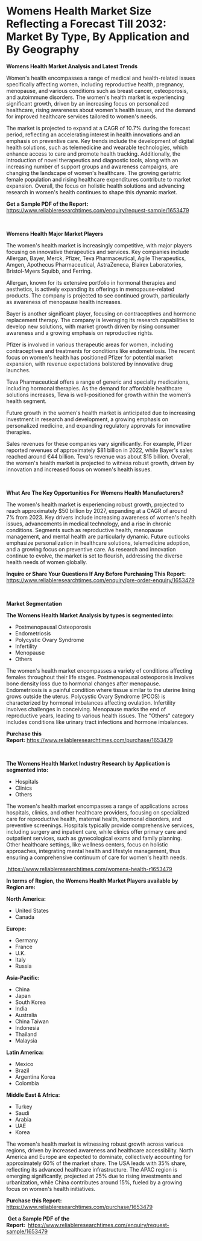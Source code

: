 <p><h1>Womens Health Market Size Reflecting a Forecast Till 2032: Market By Type, By Application and By Geography</h1></p><p><strong>Womens Health Market Analysis and Latest Trends</strong></p>
<p><p>Women's health encompasses a range of medical and health-related issues specifically affecting women, including reproductive health, pregnancy, menopause, and various conditions such as breast cancer, osteoporosis, and autoimmune disorders. The women's health market is experiencing significant growth, driven by an increasing focus on personalized healthcare, rising awareness about women's health issues, and the demand for improved healthcare services tailored to women's needs. </p><p>The market is projected to expand at a CAGR of 10.7% during the forecast period, reflecting an accelerating interest in health innovations and an emphasis on preventive care. Key trends include the development of digital health solutions, such as telemedicine and wearable technologies, which enhance access to care and promote health tracking. Additionally, the introduction of novel therapeutics and diagnostic tools, along with an increasing number of support groups and awareness campaigns, are changing the landscape of women's healthcare. The growing geriatric female population and rising healthcare expenditures contribute to market expansion. Overall, the focus on holistic health solutions and advancing research in women's health continues to shape this dynamic market.</p></p>
<p><strong>Get a Sample PDF of the Report:&nbsp;</strong> <a href="https://www.reliableresearchtimes.com/enquiry/request-sample/1653479?utm_campaign=2273&utm_medium=2&utm_source=Github&utm_content=ia&utm_term=16042025&utm_id=womens-health">https://www.reliableresearchtimes.com/enquiry/request-sample/1653479</a></p>
<p>&nbsp;</p>
<p><strong>Womens Health Major Market Players</strong></p>
<p><p>The women's health market is increasingly competitive, with major players focusing on innovative therapeutics and services. Key companies include Allergan, Bayer, Merck, Pfizer, Teva Pharmaceutical, Agile Therapeutics, Amgen, Apothecus Pharmaceutical, AstraZeneca, Blairex Laboratories, Bristol-Myers Squibb, and Ferring.</p><p>Allergan, known for its extensive portfolio in hormonal therapies and aesthetics, is actively expanding its offerings in menopause-related products. The company is projected to see continued growth, particularly as awareness of menopause health increases.</p><p>Bayer is another significant player, focusing on contraceptives and hormone replacement therapy. The company is leveraging its research capabilities to develop new solutions, with market growth driven by rising consumer awareness and a growing emphasis on reproductive rights.</p><p>Pfizer is involved in various therapeutic areas for women, including contraceptives and treatments for conditions like endometriosis. The recent focus on women's health has positioned Pfizer for potential market expansion, with revenue expectations bolstered by innovative drug launches.</p><p>Teva Pharmaceutical offers a range of generic and specialty medications, including hormonal therapies. As the demand for affordable healthcare solutions increases, Teva is well-positioned for growth within the women’s health segment.</p><p>Future growth in the women's health market is anticipated due to increasing investment in research and development, a growing emphasis on personalized medicine, and expanding regulatory approvals for innovative therapies.</p><p>Sales revenues for these companies vary significantly. For example, Pfizer reported revenues of approximately $81 billion in 2022, while Bayer's sales reached around €44 billion. Teva's revenue was about $15 billion. Overall, the women's health market is projected to witness robust growth, driven by innovation and increased focus on women's health issues.</p></p>
<p>&nbsp;</p>
<p><strong>What Are The Key Opportunities For Womens Health Manufacturers?</strong></p>
<p><p>The women's health market is experiencing robust growth, projected to reach approximately $50 billion by 2027, expanding at a CAGR of around 7% from 2023. Key drivers include increasing awareness of women's health issues, advancements in medical technology, and a rise in chronic conditions. Segments such as reproductive health, menopause management, and mental health are particularly dynamic. Future outlooks emphasize personalization in healthcare solutions, telemedicine adoption, and a growing focus on preventive care. As research and innovation continue to evolve, the market is set to flourish, addressing the diverse health needs of women globally.</p></p>
<p><strong>Inquire or Share Your Questions If Any Before Purchasing This Report:</strong> <a href="https://www.reliableresearchtimes.com/enquiry/pre-order-enquiry/1653479?utm_campaign=2273&utm_medium=2&utm_source=Github&utm_content=ia&utm_term=16042025&utm_id=womens-health">https://www.reliableresearchtimes.com/enquiry/pre-order-enquiry/1653479</a></p>
<p>&nbsp;</p>
<p><strong>Market Segmentation</strong></p>
<p><strong>The Womens Health Market Analysis by types is segmented into:</strong></p>
<p><ul><li>Postmenopausal Osteoporosis</li><li>Endometriosis</li><li>Polycystic Ovary Syndrome</li><li>Infertility</li><li>Menopause</li><li>Others</li></ul></p>
<p><p>The women's health market encompasses a variety of conditions affecting females throughout their life stages. Postmenopausal osteoporosis involves bone density loss due to hormonal changes after menopause. Endometriosis is a painful condition where tissue similar to the uterine lining grows outside the uterus. Polycystic Ovary Syndrome (PCOS) is characterized by hormonal imbalances affecting ovulation. Infertility involves challenges in conceiving. Menopause marks the end of reproductive years, leading to various health issues. The "Others" category includes conditions like urinary tract infections and hormone imbalances.</p></p>
<p><strong>Purchase this Report:&nbsp;</strong><a href="https://www.reliableresearchtimes.com/purchase/1653479?utm_campaign=2273&utm_medium=2&utm_source=Github&utm_content=ia&utm_term=16042025&utm_id=womens-health">https://www.reliableresearchtimes.com/purchase/1653479</a></p>
<p>&nbsp;</p>
<p><strong>The Womens Health Market Industry Research by Application is segmented into:</strong></p>
<p><ul><li>Hospitals</li><li>Clinics</li><li>Others</li></ul></p>
<p><p>The women's health market encompasses a range of applications across hospitals, clinics, and other healthcare providers, focusing on specialized care for reproductive health, maternal health, hormonal disorders, and preventive screenings. Hospitals typically provide comprehensive services, including surgery and inpatient care, while clinics offer primary care and outpatient services, such as gynecological exams and family planning. Other healthcare settings, like wellness centers, focus on holistic approaches, integrating mental health and lifestyle management, thus ensuring a comprehensive continuum of care for women's health needs.</p></p>
<p><a href="https://www.reliableresearchtimes.com/womens-health-r1653479?utm_campaign=2273&utm_medium=2&utm_source=Github&utm_content=ia&utm_term=16042025&utm_id=womens-health">&nbsp;https://www.reliableresearchtimes.com/womens-health-r1653479</a></p>
<p><strong>In terms of Region, the Womens Health Market Players available by Region are:</strong></p>
<p>
    <p> <strong> North America: </strong>
        <ul>
            <li>United States</li>
            <li>Canada</li>
        </ul>
        </p> 
    <p> <strong> Europe: </strong>
        <ul>
            <li>Germany</li>
            <li>France</li>
            <li>U.K.</li>
            <li>Italy</li>
            <li>Russia</li>
        </ul>
        </p> 
    <p> <strong> Asia-Pacific: </strong>
        <ul>
            <li>China</li>
            <li>Japan</li>
            <li>South Korea</li>
            <li>India</li>
            <li>Australia</li>
            <li>China Taiwan</li>
            <li>Indonesia</li>
            <li>Thailand</li>
            <li>Malaysia</li>
        </ul>
        </p> 
    <p> <strong> Latin America: </strong>
        <ul>
            <li>Mexico</li>
            <li>Brazil</li>
            <li>Argentina Korea</li>
            <li>Colombia</li>
        </ul>
        </p> 
    <p> <strong> Middle East & Africa: </strong>
        <ul>
            <li>Turkey</li>
            <li>Saudi</li>
            <li>Arabia</li>
            <li>UAE</li>
            <li>Korea</li>
        </ul>
    </p>
    </p>
<p><p>The women's health market is witnessing robust growth across various regions, driven by increased awareness and healthcare accessibility. North America and Europe are expected to dominate, collectively accounting for approximately 60% of the market share. The USA leads with 35% share, reflecting its advanced healthcare infrastructure. The APAC region is emerging significantly, projected at 25% due to rising investments and urbanization, while China contributes around 15%, fueled by a growing focus on women's health initiatives.</p></p>
<p><strong>Purchase this Report: </strong><a href="https://www.reliableresearchtimes.com/purchase/1653479?utm_campaign=2273&utm_medium=2&utm_source=Github&utm_content=ia&utm_term=16042025&utm_id=womens-health">https://www.reliableresearchtimes.com/purchase/1653479</a></p>
<p>&nbsp;<strong>Get a Sample PDF of the Report:&nbsp;&nbsp;</strong><a href="https://www.reliableresearchtimes.com/enquiry/request-sample/1653479?utm_campaign=2273&utm_medium=2&utm_source=Github&utm_content=ia&utm_term=16042025&utm_id=womens-health">https://www.reliableresearchtimes.com/enquiry/request-sample/1653479</a></p>
<p><strong></strong></p>
<p><p></p><p></p><p></p></p>